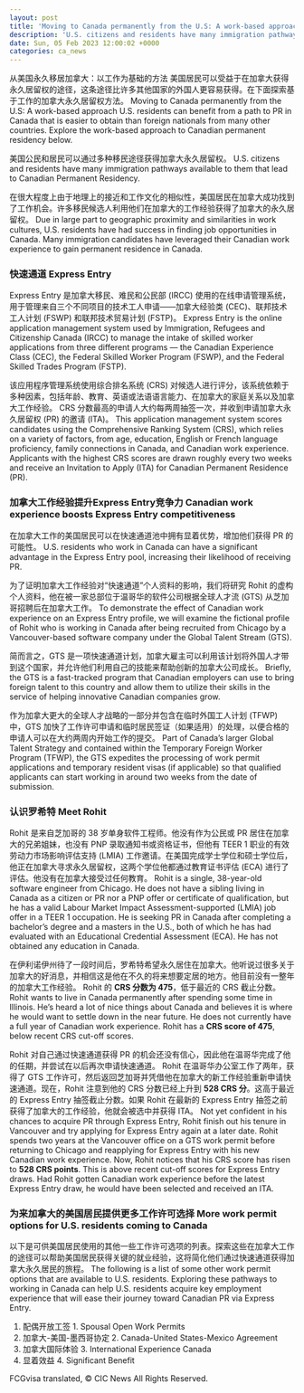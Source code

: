 ```yaml
---
layout: post
title: 'Moving to Canada permanently from the U.S: A work-based approach'
description: 'U.S. citizens and residents have many immigration pathways available to them that lead to Canadian Permanent Residency. Due in large part to geographic proximity and similarities in work cultures, U.S. residents have had success in finding job opportunities in Canada. Many immigration candidates have leveraged their Canadian work experience to gain permanent residence in Canada. […]'
date: Sun, 05 Feb 2023 12:00:02 +0000
categories: ca_news
---
```


从美国永久移居加拿大：以工作为基础的方法 美国居民可以受益于在加拿大获得永久居留权的途径，这条途径比许多其他国家的外国人更容易获得。在下面探索基于工作的加拿大永久居留权方法。	Moving to Canada permanently from the U.S: A work-based approach U.S. residents can benefit from a path to PR in Canada that is easier to obtain than foreign nationals from many other countries. Explore the work-based approach to Canadian permanent residency below.
	
美国公民和居民可以通过多种移民途径获得加拿大永久居留权。	U.S. citizens and residents have many immigration pathways available to them that lead to Canadian Permanent Residency.
	
在很大程度上由于地理上的接近和工作文化的相似性，美国居民在加拿大成功找到了工作机会。许多移民候选人利用他们在加拿大的工作经验获得了加拿大的永久居留权。	Due in large part to geographic proximity and similarities in work cultures, U.S. residents have had success in finding job opportunities in Canada. Many immigration candidates have leveraged their Canadian work experience to gain permanent residence in Canada.
	
### 快速通道	Express Entry
	
Express Entry 是加拿大移民、难民和公民部 (IRCC) 使用的在线申请管理系统，用于管理来自三个不同项目的技术工人申请——加拿大经验类 (CEC)、联邦技术工人计划 (FSWP) 和联邦技术贸易计划 (FSTP)。	Express Entry is the online application management system used by Immigration, Refugees and Citizenship Canada (IRCC) to manage the intake of skilled worker applications from three different programs — the Canadian Experience Class (CEC), the Federal Skilled Worker Program (FSWP), and the Federal Skilled Trades Program (FSTP).
	
该应用程序管理系统使用综合排名系统 (CRS) 对候选人进行评分，该系统依赖于多种因素，包括年龄、教育、英语或法语语言能力、在加拿大的家庭关系以及加拿大工作经验。 CRS 分数最高的申请人大约每两周抽签一次，并收到申请加拿大永久居留权 (PR) 的邀请 (ITA)。	This application management system scores candidates using the Comprehensive Ranking System (CRS), which relies on a variety of factors, from age, education, English or French language proficiency, family connections in Canada, and Canadian work experience. Applicants with the highest CRS scores are drawn roughly every two weeks and receive an Invitation to Apply (ITA) for Canadian Permanent Residence (PR).
	
### 加拿大工作经验提升Express Entry竞争力	Canadian work experience boosts Express Entry competitiveness
	
在加拿大工作的美国居民可以在快速通道池中拥有显着优势，增加他们获得 PR 的可能性。	U.S. residents who work in Canada can have a significant advantage in the Express Entry pool, increasing their likelihood of receiving PR.
	
为了证明加拿大工作经验对“快速通道”个人资料的影响，我们将研究 Rohit 的虚构个人资料，他在被一家总部位于温哥华的软件公司根据全球人才流 (GTS) 从芝加哥招聘后在加拿大工作。	To demonstrate the effect of Canadian work experience on an Express Entry profile, we will examine the fictional profile of Rohit who is working in Canada after being recruited from Chicago by a Vancouver-based software company under the Global Talent Stream (GTS).
	
简而言之，GTS 是一项快速通道计划，加拿大雇主可以利用该计划将外国人才带到这个国家，并允许他们利用自己的技能来帮助创新的加拿大公司成长。	Briefly, the GTS is a fast-tracked program that Canadian employers can use to bring foreign talent to this country and allow them to utilize their skills in the service of helping innovative Canadian companies grow.
	
作为加拿大更大的全球人才战略的一部分并包含在临时外国工人计划 (TFWP) 中，GTS 加快了工作许可申请和临时居民签证（如果适用）的处理，以便合格的申请人可以在大约两周内开始工作的提交。	Part of Canada’s larger Global Talent Strategy and contained within the Temporary Foreign Worker Program (TFWP), the GTS expedites the processing of work permit applications and temporary resident visas (if applicable) so that qualified applicants can start working in around two weeks from the date of submission.
	
### 认识罗希特	Meet Rohit
	
Rohit 是来自芝加哥的 38 岁单身软件工程师。他没有作为公民或 PR 居住在加拿大的兄弟姐妹，也没有 PNP 录取通知书或资格证书，但他有 TEER 1 职业的有效劳动力市场影响评估支持 (LMIA) 工作邀请。在美国完成学士学位和硕士学位后，他正在加拿大寻求永久居留权，这两个学位他都通过教育证书评估 (ECA) 进行了评估。他没有在加拿大接受过任何教育。	Rohit is a single, 38-year-old software engineer from Chicago. He does not have a sibling living in Canada as a citizen or PR nor a PNP offer or certificate of qualification, but he has a valid Labour Market Impact Assessment\-supported (LMIA) job offer in a TEER 1 occupation. He is seeking PR in Canada after completing a bachelor’s degree and a masters in the U.S., both of which he has had evaluated with an Educational Credential Assessment (ECA). He has not obtained any education in Canada.
	
在伊利诺伊州待了一段时间后，罗希特希望永久居住在加拿大。他听说过很多关于加拿大的好消息，并相信这是他在不久的将来想要定居的地方。他目前没有一整年的加拿大工作经验。 Rohit 的 **CRS 分数为 475**，低于最近的 CRS 截止分数。	Rohit wants to live in Canada permanently after spending some time in Illinois. He’s heard a lot of nice things about Canada and believes it is where he would want to settle down in the near future. He does not currently have a full year of Canadian work experience. Rohit has a **CRS score of 475**, below recent CRS cut-off scores.
	
Rohit 对自己通过快速通道获得 PR 的机会还没有信心，因此他在温哥华完成了他的任期，并尝试在以后再次申请快速通道。 Rohit 在温哥华办公室工作了两年，获得了 GTS 工作许可，然后返回芝加哥并凭借他在加拿大的新工作经验重新申请快速通道。现在，Rohit 注意到他的 CRS 分数已经上升到 **528 CRS 分**。这高于最近的 Express Entry 抽签截止分数。如果 Rohit 在最新的 Express Entry 抽签之前获得了加拿大的工作经验，他就会被选中并获得 ITA。	Not yet confident in his chances to acquire PR through Express Entry, Rohit finish out his tenure in Vancouver and try applying for Express Entry again at a later date. Rohit spends two years at the Vancouver office on a GTS work permit before returning to Chicago and reapplying for Express Entry with his new Canadian work experience. Now, Rohit notices that his CRS score has risen to **528 CRS points**. This is above recent cut-off scores for Express Entry draws. Had Rohit gotten Canadian work experience before the latest Express Entry draw, he would have been selected and received an ITA.
	
### 为来加拿大的美国居民提供更多工作许可选择	More work permit options for U.S. residents coming to Canada
	
以下是可供美国居民使用的其他一些工作许可选项的列表。探索这些在加拿大工作的途径可以帮助美国居民获得关键的就业经验，这将简化他们通过快速通道获得加拿大永久居民的旅程。	The following is a list of some other work permit options that are available to U.S. residents. Exploring these pathways to working in Canada can help U.S. residents acquire key employment experience that will ease their journey toward Canadian PR via Express Entry.
	
1. 配偶开放工签	1.  Spousal Open Work Permits
2. 加拿大-美国-墨西哥协定	2.  Canada-United States-Mexico Agreement
3. 加拿大国际体验	3.  International Experience Canada
4. 显着效益	4.  Significant Benefit
	

FCGvisa translated, © CIC News All Rights Reserved.
